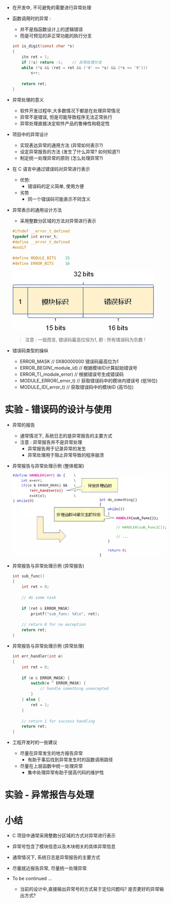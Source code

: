 - 在开发中, 不可避免的需要进行异常处理
- 函数调用时的异常 :
    - 并不是指函数设计上的逻辑错误
    - 而是可预见的非正常功能的执行分支

    ```c
    int is_digit(const char *s)
    {
        itn ret = 1;
        if (!s) return -1;    // 异常处理分支
        while (*s && (ret = ret && ('0' <= *s) && (*s <= '9')))
            s++;

        return ret;
    }
    ```

- 异常处理的意义
    - 软件开发过程中,大多数情况下都是在处理异常情况
    - 异常不是错误, 但是可能导致程序无法正常执行
    - 异常处理直接决定软件产品的鲁棒性和稳定性

- 项目中的异常设计
    - 实现表达异常的通用方法 (异常如何表示?)
    - 设定异常报告的方法 (发生了什么异常? 如何知道?)
    - 制定统一处理异常的原则 (怎么处理异常?)

- 在 C 语言中通过错误码对异常进行表示
    - 优势:
        - 错误码的定义简单, 使用方便
    - 劣势
        - 同一个错误码可能表示不同含义

- 异常表示的通用设计方法
    - 采用整数分区域的方法对异常进行表示

    ```c
    #ifndef __error_t_defined
    typedef int error_t;
    #define __error_t_defined
    #endif

    #define MODULE_BITS    15
    #define ERROR_BITS     16
    ```
    ![](_v_images_22/1.png)
    > 注意 :
    > 一般而言, 错误码最高位恒为1, 即 : 所有错误码为负数 !

- 错误码类型的操纵
    - ERROR_MASK // 0X80000000 错误码最高位为1
    - ERROR_BEGIN(_module_id) // 根据模块ID计算起始错误号
    - ERROR_T(_module_error) // 根据错误号生成错误码
    - MODULE_ERROR(_error_t) // 获取错误码中的模块内错误号 (低16位)
    - MODULE_ID(_error_t) // 获取错误码中的模块ID (高15位)



# 实验 - 错误码的设计与使用


- 异常的报告
    - 通常情况下, 系统日志的是异常报告的主要方式
    - 注意 : 异常报告并不是异常处理
        - 异常报告用于记录异常的发生
        - 异常处理用于阻止异常导致的程序崩溃

- 异常报告与异常处理示例 (整体框架)

    ![](_v_images_22/2.png)

- 异常报告与异常处理示例 (异常报告)

    ```c
    int sub_func()
    {
        int ret = 0;

        // do some task

        if (ret & ERROR_MASK)
            printf("sub_func: %X\n", ret);

        // return 0 for no exception
        return ret;
    }
    ```

- 异常报告与异常处理示例 (异常处理)

    ```c
    int err_handler(int e)
    {
        int ret = 0;

        if (e & ERROR_MASK) {
            switch(e ^ ERROR_MASK) {
                // handle something unexcepted
            }
        } else {
            ret = 1;
        }

        // return 1 for success handling
        return ret;
    }
    ```

- 工程开发时的一些建议
    - 尽量在异常发生的地方报告异常
        - 有助于事后找到异常发生时的函数调用路径
    - 尽量在上层函数中统一处理异常
        - 集中处理异常有助于提高代码的维护性



# 实验 - 异常报告与处理


# 小结
- C 项目中通常采用整数分区域的方式对异常进行表示
- 异常号包含了模块信息以及木块相关的具体异常信息
- 通常情况下, 系统日志是异常报告的主要方式
- 尽量就近报告异常, 尽量统一处理异常


- To be continued ...
    - 当前的设计中,直接输出异常号的方式易于定位问题吗? 是否更好的异常输出方式?

